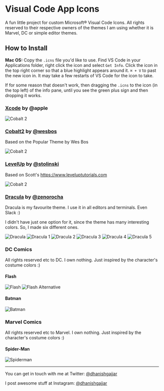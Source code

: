 Visual Code App Icons
======================================

A fun little project for custom Microsoft® Visual Code Icons. All rights reserved to their respective owners of the themes I am using whether it is Marvel, DC or simple editor themes.

## How to Install

**Mac OS:** Copy the `.icns` file you'd like to use. Find VS Code in your Applications folder, right click the icon and select `Get Info`. Click the icon in the top right corner so that a blue highlight appears around it. `⌘ + V` to past the new icon in. It may take a few restarts of VS Code for the icon to take.

If for some reason that doesn't work, then dragging the `.icns` to the icon (in the top left) of the info pane, until you see the green plus sign and then dropping it works.

### [Xcode](https://developer.apple.com) by @apple

![Cobalt 2](./images/xcode.png)

### [Cobalt2](https://github.com/wesbos/cobalt2-vscode) by [@wesbos](https://github.com/wesbos)

Based on the Popular Theme by Wes Bos

![Cobalt 2](./images/cobalt2.png)

### [LevelUp](https://www.leveluptutorials.com) by [@stolinski](https://github.com/stolinski)

Based on Scott's <https://www.leveluptutorials.com>

![Cobalt 2](./images/levelup.png)

### [Dracula](https://draculatheme.com) by [@zenorocha](https://github.com/zenorocha)

Dracula is my favourite theme. I use it in all editors and terminals. Even Slack :)

I didn't have just one option for it, since the theme has many interesting colors. So, I made six different ones.

![Dracula](./images/dracula.png) ![Dracula 1](./images/dracula_one.png) ![Dracula 2](./images/dracula_two.png) ![Dracula 3](./images/dracula_three.png) ![Dracula 4](./images/dracula_four.png) ![Dracula 5](./images/dracula_five.png)

### DC Comics

All rights reserved etc to DC. I own nothing. Just inspired by the character's costume colors :)

#### Flash

![Flash](./images/flash.png) ![Flash Alternative](./images/flash_alternative.png)

#### Batman

![Batman](./images/batman.png)

### Marvel Comics

All rights reserved etc to Marvel. I own nothing. Just inspired by the character's costume colors :)

#### Spider-Man

![Spiderman](./images/spiderman.png)

----

You can get in touch with me at Twitter: [@dhanishgajjar](https://twitter.com/dhanishgajjar)

I post awesome stuff at
Instagram: [@dhanishgajjar](https://instagram.com/dhanishgajjar)
